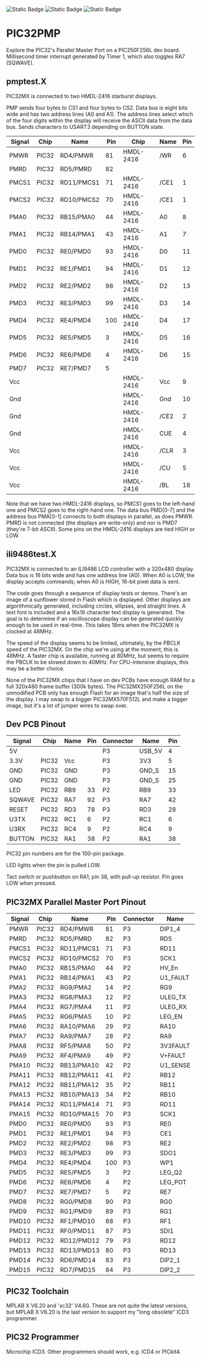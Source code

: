 ![Static Badge](https://img.shields.io/badge/MCU-PIC32MX-green "MCU:PIC32MX")
![Static Badge](https://img.shields.io/badge/IDE-MPLAB_X_V6.20-green "IDE:MPLAB_X_V6.20")
![Static Badge](https://img.shields.io/badge/BOARD-Reach_Dev_PCB-green "BOARD:Reach Leg Test PCB")

# PIC32PMP #

Explore the PIC32's Parallel Master Port on a PIC250F256L dev board.
Millisecond timer interrupt generated by Timer 1,
which also toggles RA7 (SQWAVE).

## pmptest.X ##

PIC32MX is connected to two HMDL-2416 starburst displays.

PMP sends four bytes to CS1 and four bytes to CS2.
Data bus is eight bits wide and has two address lines (A0 and A1).
The address lines select which of the four digits within the display
will receive the ASCII data from the data bus.
Sends characters to USART3 depending on BUTTON state.

| Signal | Chip  | Name       | Pin | Chip      | Name | Pin |
|--------|-------|------------|-----|-----------|------|-----|
| PMWR   | PIC32 | RD4/PMWR   | 81  | HMDL-2416 | /WR  | 6   |
| PMRD   | PIC32 | RD5/PMRD   | 82  |           |      |     |
| PMCS1  | PIC32 | RD11/PMCS1 | 71  | HMDL-2416 | /CE1 | 1   |
| PMCS2  | PIC32 | RD10/PMCS2 | 70  | HMDL-2416 | /CE1 | 1   |
| PMA0   | PIC32 | RB15/PMA0  | 44  | HMDL-2416 | A0   | 8   |
| PMA1   | PIC32 | RB14/PMA1  | 43  | HMDL-2416 | A1   | 7   |
| PMD0   | PIC32 | RE0/PMD0   | 93  | HMDL-2416 | D0   | 11  |
| PMD1   | PIC32 | RE1/PMD1   | 94  | HMDL-2416 | D1   | 12  |
| PMD2   | PIC32 | RE2/PMD2   | 98  | HMDL-2416 | D2   | 13  |
| PMD3   | PIC32 | RE3/PMD3   | 99  | HMDL-2416 | D3   | 14  |
| PMD4   | PIC32 | RE4/PMD4   | 100 | HMDL-2416 | D4   | 17  |
| PMD5   | PIC32 | RE5/PMD5   | 3   | HMDL-2416 | D5   | 16  |
| PMD6   | PIC32 | RE6/PMD6   | 4   | HMDL-2416 | D6   | 15  |
| PMD7   | PIC32 | RE7/PMD7   | 5   |           |      |     |
| Vcc    |       |            |     | HMDL-2416 | Vcc  | 9   |
| Gnd    |       |            |     | HMDL-2416 | Gnd  | 10  |
| Gnd    |       |            |     | HMDL-2416 | /CE2 | 2   |
| Gnd    |       |            |     | HMDL-2416 | CUE  | 4   |
| Vcc    |       |            |     | HMDL-2416 | /CLR | 3   |
| Vcc    |       |            |     | HMDL-2416 | /CU  | 5   |
| Vcc    |       |            |     | HMDL-2416 | /BL  | 18  |

Note that we have two HMDL-2416 displays, so PMCS1 goes to the left-hand
one and PMCS2 goes to the right-hand one.
The data bus PMD[0-7] and the address bus PMA[0-1] connects to both
displays in parallel, as does PMWR.
PMRD is not connected (the displays are write-only) and nor is PMD7
(they're 7-bit ASCII).
Some pins on the HMDL-2416 displays are tied HIGH or LOW.

## ili9486test.X ##

PIC32MX is connected to an ILI9486 LCD controller with a 320x480 display.
Data bus is 16 bits wide and has one address line (A0).
When A0 is LOW, the display accepts commands;
when A0 is HIGH, 16-bit pixel data is sent.

The code goes through a sequence of display tests or demos.
There's an image of a sunflower stored in Flash which is displayed.
Other displays are algorithmically generated, including circles,
ellipses, and straight lines.
A text font is included and a 16x16 character text display is generated.
The goal is to determine if an oscilloscope display can be
generated quickly enough to be used in real-time.
This takes 18ms when the PIC32MX is clocked at 48MHz.

The speed of the display seems to be limited, ultimately,
by the PBCLK speed of the PIC32MX.
On the chip we're using at the moment, this is 48MHz.
A faster chip is available, running at 80MHz,
but seems to require the PBCLK to be slowed down to 40MHz.
For CPU-intensive displays, this may be a better choice.

None of the PIC32MX chips that I have on dev PCBs have enough RAM for a full
320x480 frame buffer (300k bytes).
The PIC32MX250F256L on the unmodified PCB only has enough Flash for an image
that's half the size of the display.
I may swap to a bigger PIC32MX570F512L and make a bigger image,
but it's a lot of jumper wires to swap over.

## Dev PCB Pinout ##

| Signal | Chip  | Name       | Pin | Connector | Name     | Pin |
|--------|-------|------------|-----|-----------|----------|-----|
| 5V     |       |            |     |    P3     | USB_5V   | 4   |
| 3.3V   | PIC32 | Vcc        |     |    P3     | 3V3      | 5   |
| GND    | PIC32 | GND        |     |    P3     | GND_S    | 15  |
| GND    | PIC32 | GND        |     |    P3     | GND_S    | 25  |
| LED    | PIC32 | RB9        | 33  |    P2     | RB9      | 33  |
| SQWAVE | PIC32 | RA7        | 92  |    P3     | RA7      | 42  |
| RESET  | PIC32 | RD3        | 78  |    P3     | RD3      | 28  |
| U3TX   | PIC32 | RC1        | 6   |    P2     | RC1      | 6   |
| U3RX   | PIC32 | RC4        | 9   |    P2     | RC4      | 9   |
| BUTTON | PIC32 | RA1        | 38  |    P2     | RA1      | 38  |

PIC32 pin numbers are for the 100-pin package.

LED lights when the pin is pulled LOW.

Tact switch or pushbutton on RA1, pin 38, with pull-up resistor.
Pin goes LOW when pressed.

## PIC32MX Parallel Master Port Pinout ##

| Signal | Chip  | Name       | Pin | Connector | Name     | Pin |
|--------|-------|------------|-----|-----------|----------|-----|
| PMWR   | PIC32 | RD4/PMWR   | 81  |    P3     | DIP1_4   | 31  |
| PMRD   | PIC32 | RD5/PMRD   | 82  |    P3     | RD5      | 32  |
| PMCS1  | PIC32 | RD11/PMCS1 | 71  |    P3     | RD11     | 21  |
| PMCS2  | PIC32 | RD10/PMCS2 | 70  |    P3     | SCK1     | 20  |
| PMA0   | PIC32 | RB15/PMA0  | 44  |    P2     | HV_En    | 44  |
| PMA1   | PIC32 | RB14/PMA1  | 43  |    P2     | U1_FAULT | 43  |
| PMA2   | PIC32 | RG9/PMA2   | 14  |    P2     | RG9      | 14  |
| PMA3   | PIC32 | RG8/PMA3   | 12  |    P2     | ULEG_TX  | 12  |
| PMA4   | PIC32 | RG7/PMA4   | 11  |    P2     | ULEG_RX  | 11  |
| PMA5   | PIC32 | RG6/PMA5   | 10  |    P2     | LEG_EN   | 10  |
| PMA6   | PIC32 | RA10/PMA6  | 29  |    P2     | RA10     | 29  |
| PMA7   | PIC32 | RA9/PMA7   | 28  |    P2     | RA9      | 28  |
| PMA8   | PIC32 | RF5/PMA8   | 50  |    P2     | 3V3FAULT | 50  |
| PMA9   | PIC32 | RF4/PMA9   | 49  |    P2     | V+FAULT  | 49  |
| PMA10  | PIC32 | RB13/PMA10 | 42  |    P2     | U1_SENSE | 42  |
| PMA11  | PIC32 | RB12/PMA11 | 41  |    P2     | RB12     | 41  |
| PMA12  | PIC32 | RB11/PMA12 | 35  |    P2     | RB11     | 35  |
| PMA13  | PIC32 | RB10/PMA13 | 34  |    P2     | RB10     | 34  |
| PMA14  | PIC32 | RD11/PMA14 | 71  |    P3     | RD11     | 21  |
| PMA15  | PIC32 | RD10/PMA15 | 70  |    P3     | SCK1     | 20  |
| PMD0   | PIC32 | RE0/PMD0   | 93  |    P3     | RE0      | 43  |
| PMD1   | PIC32 | RE1/PMD1   | 94  |    P3     | CE1      | 44  |
| PMD2   | PIC32 | RE2/PMD2   | 98  |    P3     | RE2      | 48  |
| PMD3   | PIC32 | RE3/PMD3   | 99  |    P3     | SDO1     | 49  |
| PMD4   | PIC32 | RE4/PMD4   | 100 |    P3     | WP1      | 50  |
| PMD5   | PIC32 | RE5/PMD5   | 3   |    P2     | LEG_Q2   |  3  |
| PMD6   | PIC32 | RE6/PMD6   | 4   |    P2     | LEG_POT  |  4  |
| PMD7   | PIC32 | RE7/PMD7   | 5   |    P2     | RE7      |  5  |
| PMD8   | PIC32 | RG0/PMD8   | 90  |    P3     | RG0      | 40  |
| PMD9   | PIC32 | RG1/PMD9   | 89  |    P3     | RG1      | 39  |
| PMD10  | PIC32 | RF1/PMD10  | 88  |    P3     | RF1      | 38  |
| PMD11  | PIC32 | RF0/PMD11  | 87  |    P3     | SDI1     | 37  |
| PMD12  | PIC32 | RD12/PMD12 | 79  |    P3     | RD12     | 29  |
| PMD13  | PIC32 | RD13/PMD13 | 80  |    P3     | RD13     | 30  |
| PMD14  | PIC32 | RD6/PMD14  | 83  |    P3     | DIP2_1   | 33  |
| PMD15  | PIC32 | RD7/PMD15  | 84  |    P3     | DIP2_2   | 34  |

## PIC32 Toolchain ##

MPLAB X V6.20 and 'xc32' V4.60.
These are not quite the latest versions,
but MPLAB X V6.20 is the last version to support my "long obsolete" ICD3 programmer.

## PIC32 Programmer ##

Microchip ICD3.
Other programmers should work, e.g. ICD4 or PICkit4.




